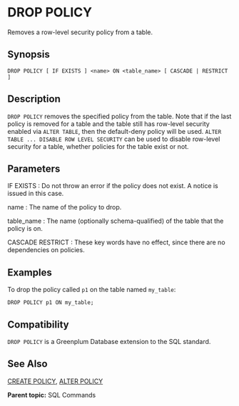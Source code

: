 # DROP POLICY

Removes a row-level security policy from a table.

## Synopsis

``` {#sql_command_synopsis}
DROP POLICY [ IF EXISTS ] <name> ON <table_name> [ CASCADE | RESTRICT ]
```

## Description

`DROP POLICY` removes the specified policy from the table. Note that if the last policy is removed for a table and the table still has row-level security enabled via `ALTER TABLE`, then the default-deny policy will be used. `ALTER TABLE ... DISABLE ROW LEVEL SECURITY` can be used to disable row-level security for a table, whether policies for the table exist or not.

## Parameters

IF EXISTS
:   Do not throw an error if the policy does not exist. A notice is issued in this case.

name
:   The name of the policy to drop.

table_name
:   The name (optionally schema-qualified) of the table that the policy is on.

CASCADE
RESTRICT
:   These key words have no effect, since there are no dependencies on policies.

## Examples

To drop the policy called `p1` on the table named `my_table`:

```
DROP POLICY p1 ON my_table;
```

## Compatibility

`DROP POLICY` is a Greenplum Database extension to the SQL standard.

## See Also

[CREATE POLICY](CREATE_POLICY.html), [ALTER POLICY](ALTER_POLICY.html)

**Parent topic:** SQL Commands

